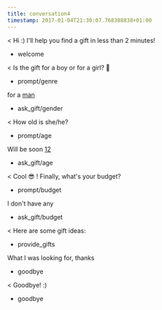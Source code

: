 ```yaml
---
title: conversation4
timestamp: 2017-01-04T21:30:07.768388838+01:00
---
```


< Hi :) I'll help you find a gift in less than 2 minutes!
* welcome

< Is the gift for a boy or for a girl? 👫
* prompt/genre

for a [man](genre)
* ask_gift/gender

< How old is she/he?
* prompt/age

Will be soon [12](number/age)
* ask_gift/age

< Cool 😎 ! Finally, what's your budget?
* prompt/budget

I don't have any
* ask_gift/budget

< Here are some gift ideas:
* provide_gifts

What I was looking for, thanks
* goodbye

< Goodbye! :)
* goodbye
